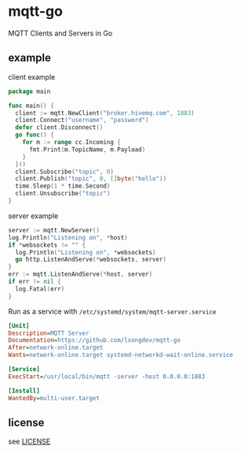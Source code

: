 # mqtt-go

MQTT Clients and Servers in Go

## example

client example

```go
package main

func main() {
  client := mqtt.NewClient("broker.hivemq.com", 1883)
  client.Connect("username", "password")
  defer client.Disconnect()
  go func() {
    for m := range cc.Incoming {
      fmt.Print(m.TopicName, m.Payload)
    }
  }()
  client.Subscribe("topic", 0)
  client.Publish("topic", 0, []byte("hello"))
  time.Sleep(1 * time.Second)
  client.Unsubscribe("topic")
}
```

server example

```go
server := mqtt.NewServer()
log.Println("Listening on", *host)
if *websockets != "" {
  log.Println("Listening on", *websockets)
  go http.ListenAndServe(*websockets, server)
}
err := mqtt.ListenAndServe(*host, server)
if err != nil {
  log.Fatal(err)
}
```

Run as a service with `/etc/systemd/system/mqtt-server.service`

```ini
[Unit]
Description=MQTT Server
Documentation=https://github.com/lsongdev/mqtt-go
After=network-online.target
Wants=network-online.target systemd-networkd-wait-online.service

[Service]
ExecStart=/usr/local/bin/mqtt -server -host 0.0.0.0:1883

[Install]
WantedBy=multi-user.target
```

## license

see [LICENSE](LICENSE)
